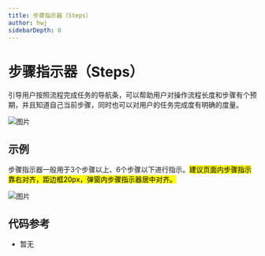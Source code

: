 ```yaml
---
title: 步骤指示器（Steps）
author: hwj
sidebarDepth: 0
---
```


# 步骤指示器（Steps）

引导用户按照流程完成任务的导航条，可以帮助用户对操作流程长度和步骤有个预期，并且知道自己当前步骤，同时也可以对用户的任务完成度有明确的度量。

![图片](http://baiduyun-guideline.bj.bcebos.com/console/widget/Step-View/01.png)

## 示例

步骤指示器一般用于3个步骤以上、6个步骤以下进行指示。<mark>建议页面内步骤指示靠右对齐，距边框20px，弹窗内步骤指示器居中对齐。</mark>

![图片](http://baiduyun-guideline.bj.bcebos.com/console/widget/Step-View/03.png)

## 代码参考

 - 暂无